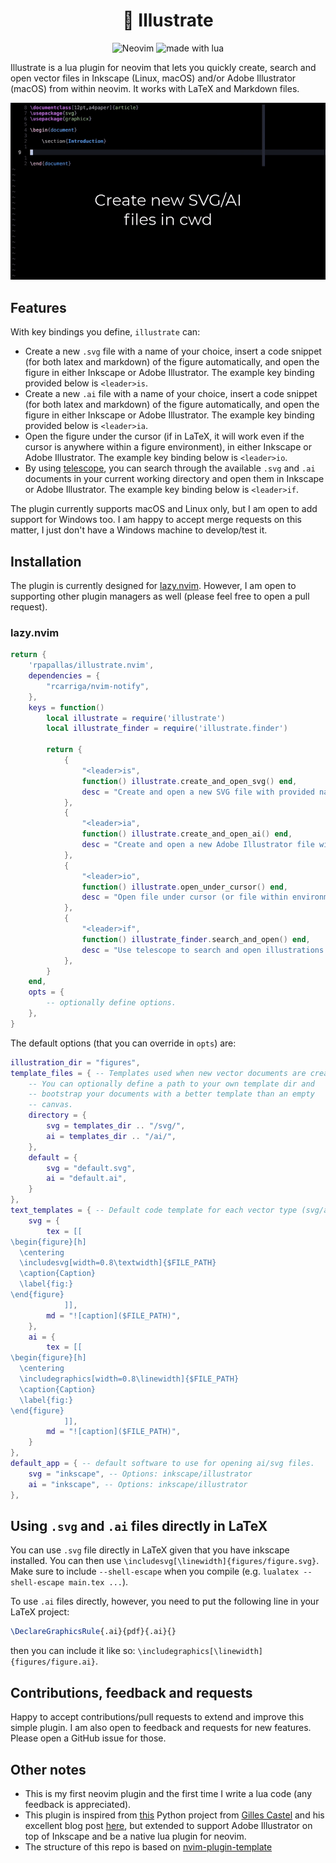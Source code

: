<h1 align="center">🎨 Illustrate</h1>

<p align="center">

<img src="https://img.shields.io/badge/Neovim-57A143?logo=neovim&logoColor=fff&style=for-the-badge" alt="Neovim" />

<img src="https://img.shields.io/badge/Made%20With%20Lua-2C2D72?logo=lua&logoColor=fff&style=for-the-badge" alt="made with lua" >

Illustrate is a lua plugin for neovim that lets you quickly create, search 
and open vector files in Inkscape (Linux, macOS) and/or Adobe Illustrator (macOS) 
from within neovim. It works with LaTeX and Markdown files.

![demo](assets/demo.gif)

</p>

## Features

With key bindings you define, `illustrate` can:

* Create a new `.svg` file with a name of your choice, insert a code snippet
(for both latex and markdown) of the figure automatically, and open the figure in either
Inkscape or Adobe Illustrator. The example key binding provided below is
`<leader>is`.
* Create a new `.ai` file with a name of your choice, insert a code snippet (for
both latex and markdown) of the figure automatically, and open the figure in either Inkscape
or Adobe Illustrator. The example key binding provided below is `<leader>ia`.
* Open the figure under the cursor (if in LaTeX, it will work even if the cursor
is anywhere within a figure environment), in either Inkscape or Adobe
Illustrator. The example key binding below is `<leader>io`.
* By using [telescope](https://github.com/nvim-telescope/telescope.nvim), you can
search through the available `.svg` and `.ai` documents in your current working
directory and open them in Inkscape or Adobe Illustrator. The example key
binding below is `<leader>if`.

The plugin currently supports macOS and Linux only, but I am open to add
support for Windows too. I am happy to accept merge requests on this matter, I 
just don't have a Windows machine to develop/test it.

## Installation

The plugin is currently designed for
[lazy.nvim](https://github.com/folke/lazy.nvim). However, I am open to
supporting other plugin managers as well (please feel free to open a pull
request).

### lazy.nvim

```lua
return { 
    'rpapallas/illustrate.nvim',
    dependencies = {
        "rcarriga/nvim-notify",
    },
    keys = function()
        local illustrate = require('illustrate')
        local illustrate_finder = require('illustrate.finder')

        return {
            {
                "<leader>is",
                function() illustrate.create_and_open_svg() end,
                desc = "Create and open a new SVG file with provided name."
            },
            {
                "<leader>ia",
                function() illustrate.create_and_open_ai() end,
                desc = "Create and open a new Adobe Illustrator file with provided name."
            },
            {
                "<leader>io",
                function() illustrate.open_under_cursor() end,
                desc = "Open file under cursor (or file within environment under cursor)."
            },
            {
                "<leader>if",
                function() illustrate_finder.search_and_open() end,
                desc = "Use telescope to search and open illustrations in default app."
            },
        }
    end,
    opts = {
        -- optionally define options.
    },
}
```

The default options (that you can override in `opts`) are:

```lua
illustration_dir = "figures",
template_files = { -- Templates used when new vector documents are created.
    -- You can optionally define a path to your own template dir and
    -- bootstrap your documents with a better template than an empty 
    -- canvas. 
    directory = {
        svg = templates_dir .. "/svg/",
        ai = templates_dir .. "/ai/",
    },
    default = {
        svg = "default.svg",
        ai = "default.ai",
    }
},
text_templates = { -- Default code template for each vector type (svg/ai) and each document (tex/md)
    svg = {
        tex = [[
\begin{figure}[h]
  \centering
  \includesvg[width=0.8\textwidth]{$FILE_PATH}
  \caption{Caption}
  \label{fig:}
\end{figure}
            ]],
        md = "![caption]($FILE_PATH)",
    },
    ai = {
        tex = [[
\begin{figure}[h]
  \centering
  \includegraphics[width=0.8\linewidth]{$FILE_PATH}
  \caption{Caption}
  \label{fig:}
\end{figure}
            ]],
        md = "![caption]($FILE_PATH)",
    }
},
default_app = { -- default software to use for opening ai/svg files.
    svg = "inkscape", -- Options: inkscape/illustrator
    ai = "inkscape", -- Options: inkscape/illustrator
},
```

## Using `.svg` and `.ai` files directly in LaTeX

You can use `.svg` file directly in LaTeX given that you have inkscape 
installed. You can then use `\includesvg[\linewidth]{figures/figure.svg}`.
Make sure to include `--shell-escape` when you compile 
(e.g. `lualatex --shell-escape main.tex ...`).

To use `.ai` files directly, however, you need to put the following line in your
LaTeX project:

```tex
\DeclareGraphicsRule{.ai}{pdf}{.ai}{}
```

then you can include it like so: `\includegraphics[\linewidth]{figures/figure.ai}`.

## Contributions, feedback and requests

Happy to accept contributions/pull requests to extend and improve this simple 
plugin. I am also open to feedback and requests for new features. Please open a 
GitHub issue for those.

## Other notes

* This is my first neovim plugin and the first time I write a lua code (any feedback is appreciated).
* This plugin is inspired from [this](https://github.com/gillescastel/inkscape-figures) Python project from [Gilles Castel](https://github.com/gillescastel) and his excellent blog post [here](https://castel.dev/post/lecture-notes-2/), but extended to support Adobe Illustrator on top of Inkscape and be a native lua plugin for neovim.
* The structure of this repo is based on [nvim-plugin-template](https://github.com/mistricky/nvim-plugin-template)

